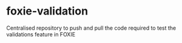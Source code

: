 # foxie-validation
Centralised repository to push and pull the code required to test the validations feature in FOXIE

